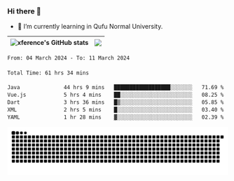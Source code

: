 ### Hi there 👋

<!--
**xference/xference** is a ✨ _special_ ✨ repository because its `README.md` (this file) appears on your GitHub profile.

Here are some ideas to get you started:

- 🔭 I’m currently working on ...

- 👯 I’m looking to collaborate on ...
- 🤔 I’m looking for help with ...
- 💬 Ask me about ...
- 📫 How to reach me: ...
- 😄 Pronouns: ...
- ⚡ Fun fact: ...
-->
- 🌱 I’m currently learning in Qufu Normal University.


| <img src="https://github-readme-stats.vercel.app/api?username=xference&show_icons=true&theme=ambient_gradient" alt="xference's GitHub stats" align="center"/> | <img src="https://github-readme-streak-stats.herokuapp.com/?user=xference"  style="zoom:100%;" align="center"/> |
| ------------------------------------------------------------ | ------------------------------------------------------------ |

<!--START_SECTION:waka-->

```txt
From: 04 March 2024 - To: 11 March 2024

Total Time: 61 hrs 34 mins

Java              44 hrs 9 mins   ██████████████████░░░░░░░   71.69 %
Vue.js            5 hrs 4 mins    ██░░░░░░░░░░░░░░░░░░░░░░░   08.25 %
Dart              3 hrs 36 mins   █▒░░░░░░░░░░░░░░░░░░░░░░░   05.85 %
XML               2 hrs 5 mins    █░░░░░░░░░░░░░░░░░░░░░░░░   03.40 %
YAML              1 hr 28 mins    ▓░░░░░░░░░░░░░░░░░░░░░░░░   02.39 %
```

<!--END_SECTION:waka-->

<picture>
  <source media="(prefers-color-scheme: dark)" srcset="https://raw.githubusercontent.com/xference/xference/output/github-contribution-grid-snake-dark.svg" />
  <source media="(prefers-color-scheme: light)" srcset="https://raw.githubusercontent.com/xference/xference/output/github-contribution-grid-snake.svg" />
  <img alt="github-snake" src="https://raw.githubusercontent.com/xference/xference/output/github-contribution-grid-snake.svg" />
</picture>
